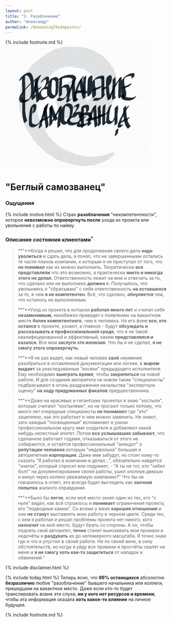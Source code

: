```yaml
---
layout: post
title: "2. Разоблачение"
author: "Александр"
permalink: /UnmaskingTheImpostor/
---
```

{% include footnote.md %}
!["Разоблачение самозванца"](/_img/2.jpg)
# "Беглый самозванец"

### Ощущения
{% include motive.html %} Страх **разоблачения** "некомпетентности", которое **невозможно опровергнуть после** ухода из проекта или увольнения с работы по найму.

###  Описание состояния клиентами<sup>*</sup> 
>**"**Когда я решил, что для продолжения своего дела **надо уволиться** и сдать дела, я понял, что не завершенными остались те части планов компании, к которым я не приступал от того, что **не понимал** как их можно выполнить. Теоретически **все представляли** что это возможно, а практически **никто и никогда этого не делал**. Ответственность лежит на мне и отвечать за то, что сделано или не выполнено **должен** я. Получалось, что увольняясь я "сбрасываю" с себя ответственность **на оставшихся** за то, в чем **я не компетентен**. Всё, что сделано, **обнуляется** тем, что осталось не выполненным.     

>**"**Уход из проекта в котором **работал много лет** и считал себя **незаменимым**, неизбежно приведет к появлению на вакантном месте **более компетентного**, чем я человека. На его фоне **все, кто остался** в проекте, узнают, а главное - будут **обсуждать и рассказывать в профессиональной среде**, что я не такой квалифицированной и эффективный, каким **представлялся и казался**. Все мои **заслуги это иллюзия**. Что бы я не сделал, **я не смогу этого опровергнуть**.

>**"**Я не раз видел, как новый человек **своё** неумение разобраться в оставленной документации или логике, **с жаром выдает** за унаследованные "косяки" предыдущего исполнителя. Ему необходимо **выиграть время**, чтобы **закрепиться** на новой работе. И для создания авторитета на новом такие "специалисты" подбрасывают в огонь раздражения начальства "экспертную оценку" **на ходу придуманных факапов** предшественника. 

>**"**Даже на красивых и гигантских проектах я знаю "костыли", которые считают "костылями", но не трогают только потому, что много лет очередные специалисты **не понимают** где "это" зацеплено, как это работает и чем можно заменить. Не знают, зато каждый "посвященный" вспоминает в узком профессиональном кругу имя создателя и добавляют какой нибудь нелестный эпитет. Потом **все услышавшие забывают**, что сделанное работает годами, отказываться от этого не собираются, и остаётся профессиональный "анекдот" о **репутации человека** которым "недовольна" большая и авторитетная **корпорация**. Даже имя забудут, но стоит кому-то сказать "Я работал в компании и делал...", обязательно найдется "знаток", который спросит или подумает, - "А ты не тот, кто "забил болт" на документировании своей работы, ушел хлопнув дверью и кинул через колено уважаемую компанию?" Что бы не говорилось в ответ, это всегда будет выглядеть как **заочная попытка** жалкого оправдания.

>**"**Было бы **легче**, если моё место занял один из тех, кто "с нуля" видел, как всё строилось и **понимает** ограничения проекта, его "подводные камни". Со всеми у меня **хорошие отношения** и они **не станут** выставлять мою работу в черном цвете. Среди тех, с кем я работал и решал проблемы проекта нет никого, кого **назначат** на моё место. Будут брать со стороны. А он, чтобы поднять свой авторитет, **точно** станет выискивать мои промахи и недочёты и **раздувать** их до непомерного масштаба. Я точно знаю где и что я упустил в своей работе. Не по своей вине, в силу обстоятельств, но когда я уйду все промахи и просчёты свалят на меня и **я не смогу хоть как-то защититься** от нападок и обвинений." 

{% include disclaimer.html %}

{% include today.html %} Теперь ясно, что **99% остающихся** абсолютно **безразлично** любое "разоблачение" бывшего начальника или коллеги, пришедшим на вакантное место. Даже если кто-то будет транслировать вовне эти слухи, **ни у кого нет ресурсов и времени**, чтобы эта информация оказала **хоть какое-то влияние** на личное будущее.

{% include footnote.md %}
